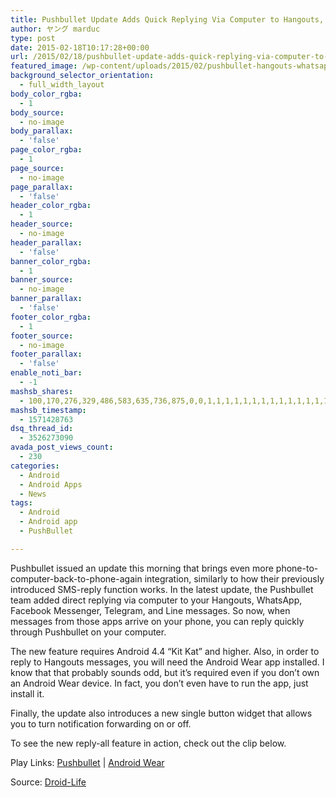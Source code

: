 ```yaml
---
title: Pushbullet Update Adds Quick Replying Via Computer to Hangouts, WhatsApp, Facebook, Other Services
author: ヤング marduc
type: post
date: 2015-02-18T10:17:28+00:00
url: /2015/02/18/pushbullet-update-adds-quick-replying-via-computer-to-hangouts-whatsapp-facebook-other-services/
featured_image: /wp-content/uploads/2015/02/pushbullet-hangouts-whatsapp-messaging.jpg
background_selector_orientation:
  - full_width_layout
body_color_rgba:
  - 1
body_source:
  - no-image
body_parallax:
  - 'false'
page_color_rgba:
  - 1
page_source:
  - no-image
page_parallax:
  - 'false'
header_color_rgba:
  - 1
header_source:
  - no-image
header_parallax:
  - 'false'
banner_color_rgba:
  - 1
banner_source:
  - no-image
banner_parallax:
  - 'false'
footer_color_rgba:
  - 1
footer_source:
  - no-image
footer_parallax:
  - 'false'
enable_noti_bar:
  - -1
mashsb_shares:
  - 100,170,276,329,486,583,635,736,875,0,0,1,1,1,1,1,1,1,1,1,1,1,1,1,1,1,1,1,1,1,1,1
mashsb_timestamp:
  - 1571428763
dsq_thread_id:
  - 3526273090
avada_post_views_count:
  - 230
categories:
  - Android
  - Android Apps
  - News
tags:
  - Android
  - Android app
  - PushBullet

---
```

Pushbullet issued an update this morning that brings even more phone-to-computer-back-to-phone-again integration, similarly to how their previously introduced SMS-reply function works. <!--more-->In the latest update, the Pushbullet team added direct replying via computer to your Hangouts, WhatsApp, Facebook Messenger, Telegram, and Line messages. So now, when messages from those apps arrive on your phone, you can reply quickly through Pushbullet on your computer.

The new feature requires Android 4.4 “Kit Kat” and higher. Also, in order to reply to Hangouts messages, you will need the Android Wear app installed. I know that that probably sounds odd, but it’s required even if you don’t own an Android Wear device. In fact, you don’t even have to run the app, just install it.

Finally, the update also introduces a new single button widget that allows you to turn notification forwarding on or off.

To see the new reply-all feature in action, check out the clip below.

Play Links: <a href="https://play.google.com/store/apps/details?id=com.pushbullet.android" target="_blank">Pushbullet</a> | <a href="https://play.google.com/store/apps/details?id=com.google.android.wearable.app" target="_blank">Android Wear</a>  


Source: <a href="http://www.droid-life.com/2015/02/17/pushbullet-hangouts-facebook-whatsapp-reply/" target="_blank">Droid-Life</a>